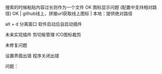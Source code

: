 搜索的时候粘贴内容过长则作为一个文件 OK
图标显示问题 (配置中支持相对路径) OK
| github线上，拼接url获取线上图标
| 本地：提供绝对路径

alt + d 分离窗口
软件启动后自启动插件

未来实现插件
剪切板管理
ICO图标裁剪

未修复问题

设置界面出错
程序关闭出错

问题：
